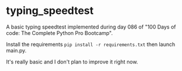 # typing_speedtest
A basic typing speedtest implemented during day 086 of "100 Days of code: The Complete Python Pro Bootcamp".

Install the requirements `pip install -r requirements.txt` then launch main.py.

It's really basic and I don't plan to improve it right now.
